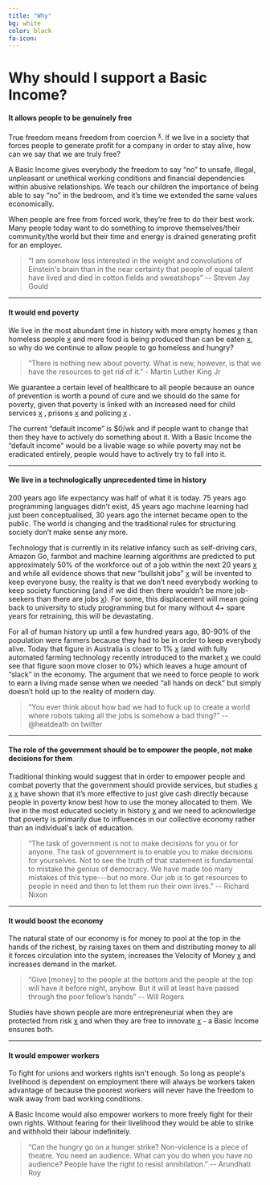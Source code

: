 ```yaml
---
title: "Why"
bg: white
color: black
fa-icon: 
---
```


# Why should I support a Basic Income?



#### It allows people to be genuinely free

True freedom means freedom from coercion <sup>[x](https://www.merriam-webster.com/dictionary/freedom)</sup>. If we live in a society that forces people to generate profit for a company in order to stay alive, how can we say that we are truly free? 

A Basic Income gives everybody the freedom to say “no” to unsafe, illegal, unpleasant or unethical working conditions and financial dependencies within abusive relationships. We teach our children the importance of being able to say “no” in the bedroom, and it’s time we extended the same values economically.

When people are free from forced work, they’re free to do their best work. Many people today want to do something to improve themselves/their community/the world but their time and energy is drained generating profit for an employer. 

> “I am somehow less interested in the weight and convolutions of Einstein's brain than in the near certainty that people of equal talent have lived and died in cotton fields and sweatshops” -- Steven Jay Gould

---

#### It would end poverty
We live in the most abundant time in history with more empty homes [x](https://www.domain.com.au/news/empty-homes-the-economic-reasons-behind-investors-keeping-properties-vacant-20170404-gvdc7l/) than homeless people [x](http://www.homelessnessaustralia.org.au/index.php/about-homelessness/homeless-statistics) and more food is being produced than can be eaten [x](https://theconversation.com/melbourne-wastes-200-kg-of-food-per-person-a-year-its-time-to-get-serious-60236), so why do we continue to allow people to go homeless and hungry?

> “There is nothing new about poverty. What is new, however, is that we have the resources to get rid of it.” - Martin Luther King Jr

We guarantee a certain level of healthcare to all people because an ounce of prevention is worth a pound of cure and we should do the same for poverty, given that poverty is linked with an increased need for child services [x](http://www.sciencedirect.com/science/article/pii/S0190740916303358) , prisons [x](https://theconversation.com/grand-theft-auto-doesnt-cause-crime-but-poverty-and-alienation-will-56499) and policing [x](https://www.poverties.org/blog/poverty-and-crime) .

The current “default income” is $0/wk and if people want to change that then they have to actively do something about it. With a Basic Income the “default income” would be a livable wage so while poverty may not be eradicated entirely, people would have to actively try to fall into it. 

---

#### We live in a technologically unprecedented time in history 
200 years ago life expectancy was half of what it is today. 75 years ago programming languages didn’t exist, 45 years ago machine learning had just been conceptualised, 30 years ago the internet became open to the public. The world is changing and the traditional rules for structuring society don’t make sense any more.

Technology that is currently in its relative infancy such as self-driving cars, Amazon Go, farmbot and machine learning algorithms are predicted to put approximately 50% of the workforce out of a job within the next 20 years [x](http://www.eng.ox.ac.uk/about/news/new-study-shows-nearly-half-of-us-jobs-at-risk-of-computerisation) and while all evidence shows that new “bullshit jobs” [x](http://www.canberratimes.com.au/national/public-service/the-modern-phenomenon-of-bullshit-jobs-20130831-2sy3j.html) will be invented to keep everyone busy, the reality is that we don’t need everybody working to keep society functioning (and if we did then there wouldn’t be more job-seekers than there are jobs [x](https://www.theguardian.com/business/2016/oct/31/only-one-job-advertised-for-every-six-low-skilled-jobseekers-report)). For some, this displacement will mean going back to university to study programming but for many without 4+ spare years for retraining, this will be devastating. 

For all of human history up until a few hundred years ago, 80-90% of the population were farmers because they had to be in order to keep everybody alive. Today that figure in Australia is closer to 1% [x](http://www.nff.org.au/farm-facts.html) (and with fully automated farming technology recently introduced to the market [x](https://www.youtube.com/watch?v=uNkADHZStDE) we could see that figure soon move closer to 0%) which leaves a huge amount of “slack” in the economy. The argument that we need to force people to work to earn a living made sense when we needed “all hands on deck” but simply doesn’t hold up to the reality of modern day.

> "You ever think about how bad we had to fuck up to create a world where robots taking all the jobs is somehow a bad thing?” -- @heatdeath on twitter

---

#### The role of the government should be to empower the people, not make decisions for them

Traditional thinking would suggest that in order to empower people and combat poverty that the government should provide services, but studies [x](https://www.youtube.com/watch?v=bArH8r8jJ4g) [x](http://www.scottsantens.com/giving-goods-and-services-vs-giving-money) [x](https://www.youtube.com/watch?v=ytg-Uk5eOww) have shown that it’s more effective to just give cash directly because people in poverty know best how to use the money allocated to them. We live in the most educated society in history [x](https://theconversation.com/the-world-is-more-educated-than-its-ever-been-how-51224) and we need to acknowledge that poverty is primarily due to influences in our collective economy rather than an individual's lack of education.

> “The task of government is not to make decisions for you or for anyone. The task of government is to enable you to make decisions for yourselves. Not to see the truth of that statement is fundamental to mistake the genius of democracy. We have made too many mistakes of this type---but no more. Our job is to get resources to people in need and then to let them run their own lives.” --  Richard Nixon 

***

#### It would boost the economy

The natural state of our economy is for money to pool at the top in the hands of the richest, by raising taxes on them and distributing money to all it forces circulation into the system, increases the Velocity of Money [x](http://tim-ellis.com/post/80787565427/on-stimulus-and-the-velocity-of-money-a-parable) and increases demand in the market. 

> “Give [money] to the people at the bottom and the people at the top will have it before night, anyhow. But it will at least have passed through the poor fellow’s hands” -- Will Rogers

Studies have shown people are more entrepreneurial when they are protected from risk [x](http://equitablegrowth.org/equitablog/protecting-against-risk-can-help-boost-u-s-entrepreneurship/) and when they are free to innovate [x](https://www.washingtonpost.com/news/wonk/wp/2015/03/26/wonkbook-how-welfare-encourages-people-to-start-businesses/?utm_term=.7a6bd8283b9c) - a Basic Income ensures both. 

____

#### It would empower workers

To fight for unions and workers rights isn't enough. So long as people's livelihood is dependent on employment there will always be workers taken advantage of because the poorest workers will never have the freedom to walk away from bad working conditions. 

A Basic Income would also empower workers to more freely fight for their own rights. Without fearing for their livelihood they would be able to strike and withhold their labour indefinitely. 

> “Can the hungry go on a hunger strike? Non-violence is a piece of theatre. You need an audience. What can you do when you have no audience? People have the right to resist annihilation.” -- Arundhati Roy
